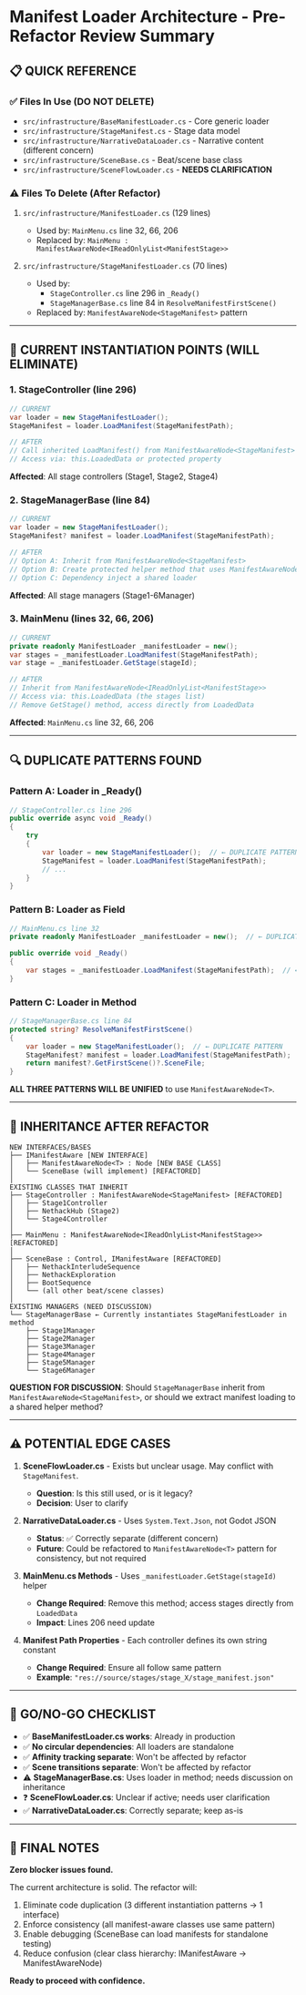 # Manifest Loader Architecture - Pre-Refactor Review Summary

## 📋 QUICK REFERENCE

### ✅ Files In Use (DO NOT DELETE)
- `src/infrastructure/BaseManifestLoader.cs` - Core generic loader
- `src/infrastructure/StageManifest.cs` - Stage data model
- `src/infrastructure/NarrativeDataLoader.cs` - Narrative content (different concern)
- `src/infrastructure/SceneBase.cs` - Beat/scene base class
- `src/infrastructure/SceneFlowLoader.cs` - **NEEDS CLARIFICATION**

### ⚠️ Files To Delete (After Refactor)
1. `src/infrastructure/ManifestLoader.cs` (129 lines)
   - Used by: `MainMenu.cs` line 32, 66, 206
   - Replaced by: `MainMenu : ManifestAwareNode<IReadOnlyList<ManifestStage>>`

2. `src/infrastructure/StageManifestLoader.cs` (70 lines)
   - Used by: 
     - `StageController.cs` line 296 in `_Ready()`
     - `StageManagerBase.cs` line 84 in `ResolveManifestFirstScene()`
   - Replaced by: `ManifestAwareNode<StageManifest>` pattern

---

## 🎯 CURRENT INSTANTIATION POINTS (WILL ELIMINATE)

### 1. StageController (line 296)
```csharp
// CURRENT
var loader = new StageManifestLoader();
StageManifest = loader.LoadManifest(StageManifestPath);

// AFTER
// Call inherited LoadManifest() from ManifestAwareNode<StageManifest>
// Access via: this.LoadedData or protected property
```
**Affected**: All stage controllers (Stage1, Stage2, Stage4)

### 2. StageManagerBase (line 84)
```csharp
// CURRENT
var loader = new StageManifestLoader();
StageManifest? manifest = loader.LoadManifest(StageManifestPath);

// AFTER
// Option A: Inherit from ManifestAwareNode<StageManifest>
// Option B: Create protected helper method that uses ManifestAwareNode internally
// Option C: Dependency inject a shared loader
```
**Affected**: All stage managers (Stage1-6Manager)

### 3. MainMenu (lines 32, 66, 206)
```csharp
// CURRENT
private readonly ManifestLoader _manifestLoader = new();
var stages = _manifestLoader.LoadManifest(StageManifestPath);
var stage = _manifestLoader.GetStage(stageId);

// AFTER
// Inherit from ManifestAwareNode<IReadOnlyList<ManifestStage>>
// Access via: this.LoadedData (the stages list)
// Remove GetStage() method, access directly from LoadedData
```
**Affected**: `MainMenu.cs` line 32, 66, 206

---

## 🔍 DUPLICATE PATTERNS FOUND

### Pattern A: Loader in _Ready()
```csharp
// StageController.cs line 296
public override async void _Ready()
{
    try
    {
        var loader = new StageManifestLoader();  // ← DUPLICATE PATTERN
        StageManifest = loader.LoadManifest(StageManifestPath);
        // ...
    }
}
```

### Pattern B: Loader as Field
```csharp
// MainMenu.cs line 32
private readonly ManifestLoader _manifestLoader = new();  // ← DUPLICATE PATTERN

public override void _Ready()
{
    var stages = _manifestLoader.LoadManifest(StageManifestPath);  // ← DUPLICATE PATTERN
}
```

### Pattern C: Loader in Method
```csharp
// StageManagerBase.cs line 84
protected string? ResolveManifestFirstScene()
{
    var loader = new StageManifestLoader();  // ← DUPLICATE PATTERN
    StageManifest? manifest = loader.LoadManifest(StageManifestPath);
    return manifest?.GetFirstScene()?.SceneFile;
}
```

**ALL THREE PATTERNS WILL BE UNIFIED** to use `ManifestAwareNode<T>`.

---

## 🎪 INHERITANCE AFTER REFACTOR

```
NEW INTERFACES/BASES
├── IManifestAware [NEW INTERFACE]
│   ├── ManifestAwareNode<T> : Node [NEW BASE CLASS]
│   └── SceneBase (will implement) [REFACTORED]
│
EXISTING CLASSES THAT INHERIT
├── StageController : ManifestAwareNode<StageManifest> [REFACTORED]
│   ├── Stage1Controller
│   ├── NethackHub (Stage2)
│   └── Stage4Controller
│
├── MainMenu : ManifestAwareNode<IReadOnlyList<ManifestStage>> [REFACTORED]
│
├── SceneBase : Control, IManifestAware [REFACTORED]
│   ├── NethackInterludeSequence
│   ├── NethackExploration
│   ├── BootSequence
│   └── (all other beat/scene classes)
│
EXISTING MANAGERS (NEED DISCUSSION)
└── StageManagerBase ← Currently instantiates StageManifestLoader in method
    ├── Stage1Manager
    ├── Stage2Manager
    ├── Stage3Manager
    ├── Stage4Manager
    ├── Stage5Manager
    └── Stage6Manager
```

**QUESTION FOR DISCUSSION**: Should `StageManagerBase` inherit from `ManifestAwareNode<StageManifest>`, or should we extract manifest loading to a shared helper method?

---

## ⚠️ POTENTIAL EDGE CASES

1. **SceneFlowLoader.cs** - Exists but unclear usage. May conflict with `StageManifest`.
   - **Question**: Is this still used, or is it legacy?
   - **Decision**: User to clarify

2. **NarrativeDataLoader.cs** - Uses `System.Text.Json`, not Godot JSON
   - **Status**: ✅ Correctly separate (different concern)
   - **Future**: Could be refactored to `ManifestAwareNode<T>` pattern for consistency, but not required

3. **MainMenu.cs Methods** - Uses `_manifestLoader.GetStage(stageId)` helper
   - **Change Required**: Remove this method; access stages directly from `LoadedData`
   - **Impact**: Lines 206 need update

4. **Manifest Path Properties** - Each controller defines its own string constant
   - **Change Required**: Ensure all follow same pattern
   - **Example**: `"res://source/stages/stage_X/stage_manifest.json"`

---

## 🚦 GO/NO-GO CHECKLIST

- ✅ **BaseManifestLoader.cs works**: Already in production
- ✅ **No circular dependencies**: All loaders are standalone
- ✅ **Affinity tracking separate**: Won't be affected by refactor
- ✅ **Scene transitions separate**: Won't be affected by refactor
- ⚠️ **StageManagerBase.cs**: Uses loader in method; needs discussion on inheritance
- ❓ **SceneFlowLoader.cs**: Unclear if active; needs user clarification
- ✅ **NarrativeDataLoader.cs**: Correctly separate; keep as-is

---

## 📝 FINAL NOTES

**Zero blocker issues found.**

The current architecture is solid. The refactor will:
1. Eliminate code duplication (3 different instantiation patterns → 1 interface)
2. Enforce consistency (all manifest-aware classes use same pattern)
3. Enable debugging (SceneBase can load manifests for standalone testing)
4. Reduce confusion (clear class hierarchy: IManifestAware → ManifestAwareNode<T>)

**Ready to proceed with confidence.**
